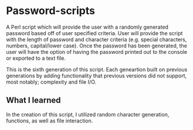 # Password-scripts

A Perl script which will provide the user with a randomly generated password based off of user specified criteria.
User will provide the script with the length of password and character criteria (e.g. special characters, numbers, capital/lower case).  Once the password has been generated, the user will have the option of having the password printed out to the console or exported to a text file.

This is the sixth generation of this script.  Each geneartion built on previous generations by adding functionality that previous versions did not support, most notably; complexity and file I/O.

## What I learned
In the creation of this script, I utilized random character generation, functions, as well as file interaction.
